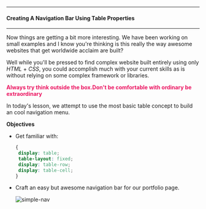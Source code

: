 ----
#### Creating A Navigation Bar Using Table Properties
----

Now things are getting a bit more interesting. We have been working on small examples and I know you're thinking is this really the way awesome websites that get worldwide acclaim are built?

Well while you'll be pressed to find complex website built entirely using only *HTML* + *CSS*, you could accomplish much with your current skills as is without relying on some complex framework or libraries.

<span style="font-weight:bolder;color:#eb1561;">Always try think outside the box.Don't be comfortable with ordinary be extraordinary</span>


In today's lesson, we attempt to use the most basic table concept to build an cool navigation menu.

**Objectives**
+ Get familiar with:
   ```css
   {
    display: table;
    table-layout: fixed;
    display: table-row;
    display: table-cell;
   }
    ```
+ Craft an easy but awesome navigation bar for our portfolio page.

  ![simple-nav](./simple-nav.png)

